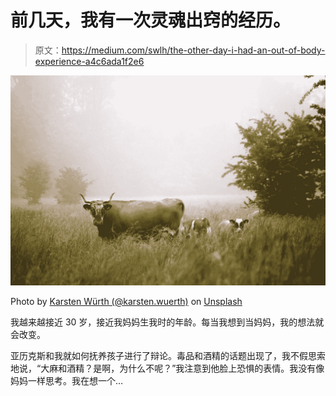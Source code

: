 # 前几天，我有一次灵魂出窍的经历。

> 原文：<https://medium.com/swlh/the-other-day-i-had-an-out-of-body-experience-a4c6ada1f2e6>

![](img/01ed69b5c02412a7459c275b1582b18c.png)

Photo by [Karsten Würth (@karsten.wuerth)](https://unsplash.com/@karsten_wuerth?utm_source=medium&utm_medium=referral) on [Unsplash](https://unsplash.com?utm_source=medium&utm_medium=referral)

我越来越接近 30 岁，接近我妈妈生我时的年龄。每当我想到当妈妈，我的想法就会改变。

亚历克斯和我就如何抚养孩子进行了辩论。毒品和酒精的话题出现了，我不假思索地说，“大麻和酒精？是啊，为什么不呢？”我注意到他脸上恐惧的表情。我没有像妈妈一样思考。我在想一个…